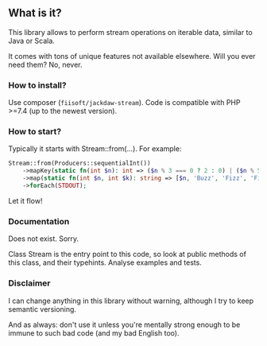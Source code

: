 ## What is it?

This library allows to perform stream operations on iterable data, similar to Java or Scala.  

It comes with tons of unique features not available elsewhere. Will you ever need them? No, never.  
 

### How to install?

Use composer (`fiisoft/jackdaw-stream`). Code is compatible with PHP >=7.4 (up to the newest version).

### How to start?

Typically it starts with Stream::from(...). For example:

```php
Stream::from(Producers::sequentialInt())
    ->mapKey(static fn(int $n): int => ($n % 3 === 0 ? 2 : 0) | ($n % 5 === 0 ? 1 : 0))
    ->map(static fn(int $n, int $k): string => [$n, 'Buzz', 'Fizz', 'Fizz Buzz'][$k].', ')
    ->forEach(STDOUT);
```

Let it flow!

### Documentation

Does not exist. Sorry.

Class Stream is the entry point to this code, so look at public methods of this class, and their typehints. Analyse examples and tests.

### Disclaimer

I can change anything in this library without warning, although I try to keep semantic versioning.

And as always: don't use it unless you're mentally strong enough to be immune to such bad code (and my bad English too).

